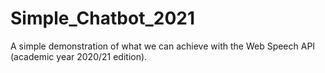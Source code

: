 # Simple_Chatbot_2021

A simple demonstration of what we can achieve with the Web Speech API (academic year 2020/21 edition).
